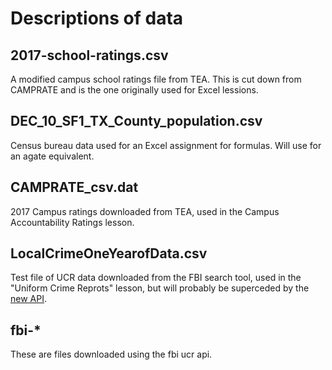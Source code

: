 Descriptions of data
====================

## 2017-school-ratings.csv

A modified campus school ratings file from TEA. This is cut down from CAMPRATE and is the one originally used for Excel lessions.

## DEC_10_SF1_TX_County_population.csv

Census bureau data used for an Excel assignment for formulas. Will use for an agate equivalent.

## CAMPRATE_csv.dat

2017 Campus ratings downloaded from TEA, used in the Campus Accountability Ratings lesson.

## LocalCrimeOneYearofData.csv

Test file of UCR data downloaded from the FBI search tool, used in the "Uniform Crime Reprots" lesson, but will probably be superceded by the [new API](https://18f.gsa.gov/2017/09/07/opening-the-nations-crime-data/). 

## fbi-*

These are files downloaded using the fbi ucr api.
